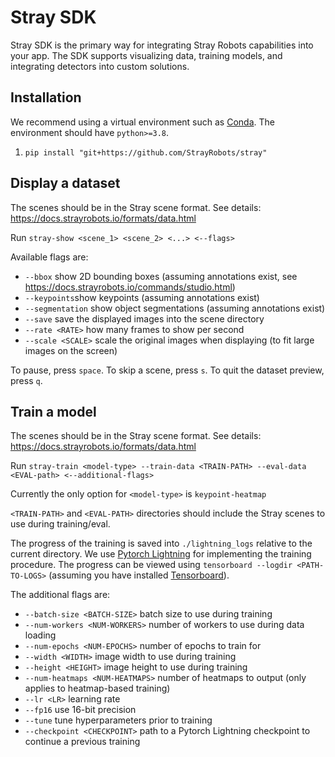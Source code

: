 # Stray SDK
Stray SDK is the primary way for integrating Stray Robots capabilities into your app. The SDK supports visualizing data, training models, and integrating detectors into custom solutions.

## Installation
We recommend using a virtual environment such as [Conda](https://docs.conda.io/projects/conda/en/latest/user-guide/install/index.html). The environment should have `python>=3.8`.

1. `pip install "git+https://github.com/StrayRobots/stray"`

## Display a dataset
The scenes should be in the Stray scene format. See details: https://docs.strayrobots.io/formats/data.html

Run `stray-show <scene_1> <scene_2> <...> <--flags>`

Available flags are:
* `--bbox` show 2D bounding boxes (assuming annotations exist, see https://docs.strayrobots.io/commands/studio.html)
* `--keypoints`show keypoints (assuming annotations exist)
* `--segmentation` show object segmentations (assuming annotations exist)
* `--save` save the displayed images into the scene directory
* `--rate <RATE>` how many frames to show per second
* `--scale <SCALE>` scale the original images when displaying (to fit large images on the screen)

To pause, press `space`. To skip a scene, press `s`. To quit the dataset preview, press `q`.

## Train a model
The scenes should be in the Stray scene format. See details: https://docs.strayrobots.io/formats/data.html

Run `stray-train <model-type> --train-data <TRAIN-PATH> --eval-data <EVAL-path> <--additional-flags>`

Currently the only option for `<model-type>` is `keypoint-heatmap`

`<TRAIN-PATH>` and `<EVAL-PATH>` directories should include the Stray scenes to use during training/eval.

The progress of the training is saved into `./lightning_logs` relative to the current directory. We use [Pytorch Lightning](https://pytorch-lightning.readthedocs.io/en/latest/) for implementing the training procedure. The progress can be viewed using `tensorboard --logdir <PATH-TO-LOGS>` (assuming you have installed [Tensorboard](https://www.tensorflow.org/tensorboard)).

The additional flags are:
* `--batch-size <BATCH-SIZE>` batch size to use during training
* `--num-workers <NUM-WORKERS>` number of workers to use during data loading
* `--num-epochs <NUM-EPOCHS>` number of epochs to train for
* `--width <WIDTH>` image width to use during training
* `--height <HEIGHT>` image height to use during training
* `--num-heatmaps <NUM-HEATMAPS>` number of heatmaps to output (only applies to heatmap-based training)
* `--lr <LR>` learning rate
* `--fp16` use 16-bit precision
* `--tune` tune hyperparameters prior to training
* `--checkpoint <CHECKPOINT>` path to a Pytorch Lightning checkpoint to continue a previous training
